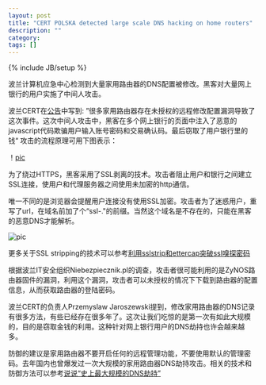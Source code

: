 ```yaml
---
layout: post
title: "CERT POLSKA detected large scale DNS hacking on home routers"
description: ""
category: 
tags: []
---
```

{% include JB/setup %}

波兰计算机应急中心检测到大量家用路由器的DNS配置被修改。黑客对大量网上银行的用户实施了中间人攻击。

波兰CERT在[公告](https://www.cert.pl/news/8019/langswitch_lang/en)中写到:
	”很多家用路由器存在未授权的远程修改配置漏洞导致了这次事件。这次中间人攻击中，黑客在多个网上银行的页面中注入了恶意的javascript代码欺骗用户输入账号密码和交易确认码。最后窃取了用户银行里的钱“
攻击的流程原理可用下图表示：

！[pic]({{site.img_url}}dnspolar2.png)

为了绕过HTTPS，黑客采用了SSL剥离的技术。攻击者阻止用户和银行之间建立SSL连接，使用户和代理服务器之间使用未加密的http通信。

唯一不同的是浏览器会提醒用户连接没有使用SSL加密。攻击者为了迷惑用户，重写了url，在域名前加了个“ssl-."的前缀。当然这个域名是不存在的，只能在黑客的恶意DNS才能解析。

![pic]({{site.img_url}}dnsploar.png)

更多关于SSL stripping的技术可以参考[利用sslstrip和ettercap突破ssl嗅探密码](http://www.freebuf.com/articles/web/5929.html)

根据波兰IT安全组织Niebezpiecznik.pl的调查，攻击者很可能利用的是ZyNOS路由器固件的漏洞，利用这个漏洞，攻击者可以未授权的情况下下载到路由器的配置信息，从而获取路由器的登陆密码。

波兰CERT的负责人Przemyslaw Jaroszewski提到，修改家用路由器的DNS记录有很多方法，有些已经存在很多年了。这次让我们吃惊的是第一次有如此大规模的，目的是窃取金钱的利用。这种针对网上银行用户的DNS劫持也许会越来越多。

防御的建议是家用路由器不要开启任何的远程管理功能，不要使用默认的管理密码。去年国内也曾爆发过一次大规模的家用路由器DNS劫持攻击。相关的技术和防御方法可以参考[说说“史上最大规模的DNS劫持”](http://www.freebuf.com/articles/web/9723.html)